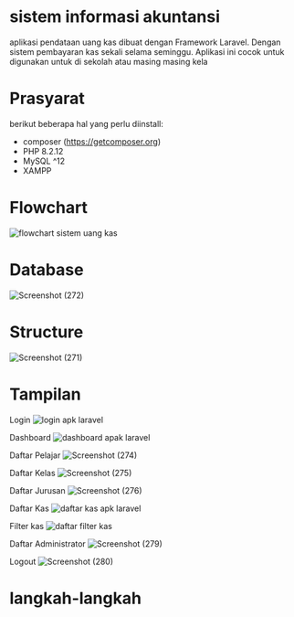# sistem informasi akuntansi
aplikasi pendataan uang kas dibuat dengan Framework Laravel. Dengan sistem pembayaran kas sekali selama seminggu. Aplikasi ini cocok untuk digunakan untuk di sekolah atau masing masing kela

# Prasyarat
berikut beberapa hal yang perlu diinstall:
- composer (https://getcomposer.org)
- PHP 8.2.12
- MySQL ^12
- XAMPP

# Flowchart
![flowchart sistem uang kas](https://github.com/luviasyiva/sistem-uang-kas/assets/152132256/f9150f83-6a45-4efe-bb75-f0f22ffff3ed)

# Database
![Screenshot (272)](https://github.com/luviasyiva/sistem-uang-kas/assets/152132256/6cb1ef30-e8ab-4726-9f32-755f172108f4)

# Structure
![Screenshot (271)](https://github.com/luviasyiva/sistem-uang-kas/assets/152132256/a0f36344-9cc5-4407-8a33-c5f47345b9d3)

 # Tampilan 
 Login
 ![login apk laravel](https://github.com/luviasyiva/Sistem-Uang-Kas/assets/152132256/66c99ebb-abee-4c32-b655-5d374de57903)

 Dashboard
 ![dashboard apak laravel](https://github.com/luviasyiva/Sistem-Uang-Kas/assets/152132256/e3460347-0072-4a1f-9ceb-ab9dbbbedb31)

 Daftar Pelajar
 ![Screenshot (274)](https://github.com/luviasyiva/Sistem-Uang-Kas/assets/152132256/83991ad3-48a2-4802-801e-6dfd38244104)

Daftar Kelas
![Screenshot (275)](https://github.com/luviasyiva/Sistem-Uang-Kas/assets/152132256/49660f1d-a08a-4490-941c-f900a3435fac)

 Daftar Jurusan 
 ![Screenshot (276)](https://github.com/luviasyiva/Sistem-Uang-Kas/assets/152132256/68f03787-cb94-4c8e-af1d-024d11ffb8bf)

 Daftar Kas
 ![daftar kas apk laravel](https://github.com/luviasyiva/Sistem-Uang-Kas/assets/152132256/33ca66ba-210b-4b2e-9889-d9c624dc90f9)
 
Filter kas
![daftar filter kas](https://github.com/luviasyiva/Sistem-Uang-Kas/assets/152132256/b724b659-96ad-4911-85d4-07f6cc0900c2)

Daftar Administrator
![Screenshot (279)](https://github.com/luviasyiva/Sistem-Uang-Kas/assets/152132256/ff50921c-1d5b-4eec-a8bd-8bcc36598c3f)

Logout 
![Screenshot (280)](https://github.com/luviasyiva/Sistem-Uang-Kas/assets/152132256/deb75714-54d3-4bb0-ba75-3f9dc6860204)

# langkah-langkah
